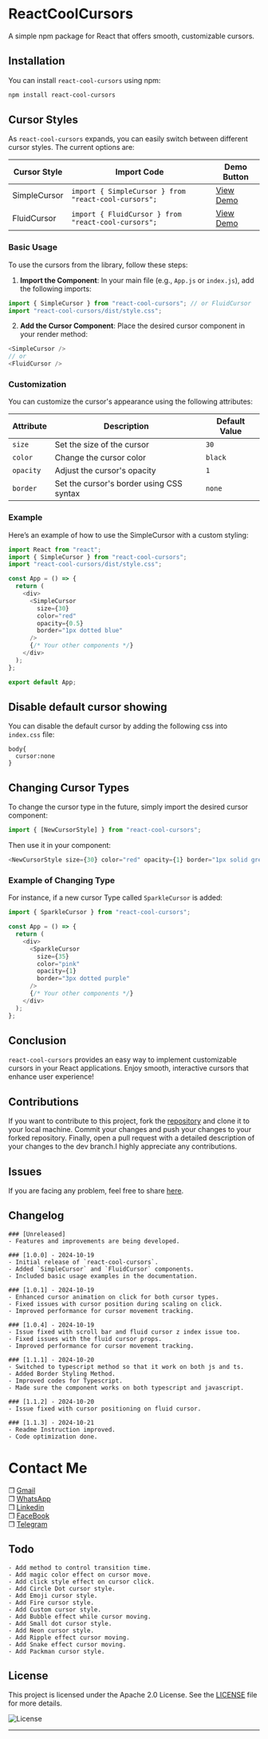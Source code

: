 # ReactCoolCursors

A simple npm package for React that offers smooth, customizable cursors.

## Installation

You can install `react-cool-cursors` using npm:

```bash
npm install react-cool-cursors
```

## Cursor Styles

As `react-cool-cursors` expands, you can easily switch between different cursor styles. The current options are:

| Cursor Style | Import Code                                          | Demo Button                                                                                     |
| ------------ | ---------------------------------------------------- | ----------------------------------------------------------------------------------------------- |
| SimpleCursor | `import { SimpleCursor } from "react-cool-cursors";` | [View Demo](https://drive.google.com/file/d/1YzL7JMAZRL1RJUr8iI2JRziZeHgVWguA/view?usp=sharing) |
| FluidCursor  | `import { FluidCursor } from "react-cool-cursors";`  | [View Demo](https://drive.google.com/file/d/1SN6x7TZkIcrk5TYddm3BW0wsIlZtVEtE/view?usp=sharing) |

### Basic Usage

To use the cursors from the library, follow these steps:

1. **Import the Component**: In your main file (e.g., `App.js` or `index.js`), add the following imports:

```javascript
import { SimpleCursor } from "react-cool-cursors"; // or FluidCursor
import "react-cool-cursors/dist/style.css";
```

2. **Add the Cursor Component**: Place the desired cursor component in your render method:

```javascript
<SimpleCursor />
// or
<FluidCursor />
```

### Customization

You can customize the cursor's appearance using the following attributes:

| Attribute | Description                              | Default Value |
| --------- | ---------------------------------------- | ------------- |
| `size`    | Set the size of the cursor               | `30`          |
| `color`   | Change the cursor color                  | `black`       |
| `opacity` | Adjust the cursor's opacity              | `1`           |
| `border`  | Set the cursor's border using CSS syntax | `none`        |

### Example

Here’s an example of how to use the SimpleCursor with a custom styling:

```javascript
import React from "react";
import { SimpleCursor } from "react-cool-cursors";
import "react-cool-cursors/dist/style.css";

const App = () => {
  return (
    <div>
      <SimpleCursor
        size={30}
        color="red"
        opacity={0.5}
        border="1px dotted blue"
      />
      {/* Your other components */}
    </div>
  );
};

export default App;
```

## Disable default cursor showing

You can disable the default cursor by adding the following css into `index.css` file:

```
body{
  cursor:none
}
```

## Changing Cursor Types

To change the cursor type in the future, simply import the desired cursor component:

```javascript
import { [NewCursorStyle] } from "react-cool-cursors";
```

Then use it in your component:

```javascript
<NewCursorStyle size={30} color="red" opacity={1} border="1px solid green" />
```

### Example of Changing Type

For instance, if a new cursor Type called `SparkleCursor` is added:

```javascript
import { SparkleCursor } from "react-cool-cursors";

const App = () => {
  return (
    <div>
      <SparkleCursor
        size={35}
        color="pink"
        opacity={1}
        border="3px dotted purple"
      />
      {/* Your other components */}
    </div>
  );
};
```

## Conclusion

`react-cool-cursors` provides an easy way to implement customizable cursors in your React applications. Enjoy smooth, interactive cursors that enhance user experience!

## Contributions

If you want to contribute to this project, fork the [repository](https://github.com/arafatrahat94/ReactCoolCursors) and clone it to your local machine. Commit your changes and push your changes to your forked repository. Finally, open a pull request with a detailed description of your changes to the dev branch.I highly appreciate any contributions.

## Issues

If you are facing any problem, feel free to share [here](https://github.com/arafatrahat94/ReactCoolCursors/issues).

## Changelog

```
### [Unreleased]
- Features and improvements are being developed.

### [1.0.0] - 2024-10-19
- Initial release of `react-cool-cursors`.
- Added `SimpleCursor` and `FluidCursor` components.
- Included basic usage examples in the documentation.

### [1.0.1] - 2024-10-19
- Enhanced cursor animation on click for both cursor types.
- Fixed issues with cursor position during scaling on click.
- Improved performance for cursor movement tracking.

### [1.0.4] - 2024-10-19
- Issue fixed with scroll bar and fluid cursor z index issue too.
- Fixed issues with the fluid cursor props.
- Improved performance for cursor movement tracking.

### [1.1.1] - 2024-10-20
- Switched to typescript method so that it work on both js and ts.
- Added Border Styling Method.
- Improved codes for Typescript.
- Made sure the component works on both typescript and javascript.

### [1.1.2] - 2024-10-20
- Issue fixed with cursor positioning on fluid cursor.

### [1.1.3] - 2024-10-21
- Readme Instruction improved.
- Code optimization done.
```

# Contact Me

❒ [Gmail](mailto:arafatrahat94@gmail.com) <br>
❒ [WhatsApp](https://wa.me/+8801980389400) <br>
❒ [Linkedin](https://www.linkedin.com/in/MdArafathHossain)<br>
❒ [FaceBook](https://www.facebook.com/md.arafathhossainrahat)<br>
❒ [Telegram](https://t.me/ArafathSensei94)

## Todo

```
- Add method to control transition time.
- Add magic color effect on cursor move.
- Add click style effect on cursor click.
- Add Circle Dot cursor style.
- Add Emoji cursor style.
- Add Fire cursor style.
- Add Custom cursor style.
- Add Bubble effect while cursor moving.
- Add Small dot cursor style.
- Add Neon cursor style.
- Add Ripple effect cursor moving.
- Add Snake effect cursor moving.
- Add Packman cursor style.
```

## License

This project is licensed under the Apache 2.0 License. See the [LICENSE](LICENSE) file for more details.

![License](https://img.shields.io/badge/license-Apache%202.0-brightgreen.svg)

---
